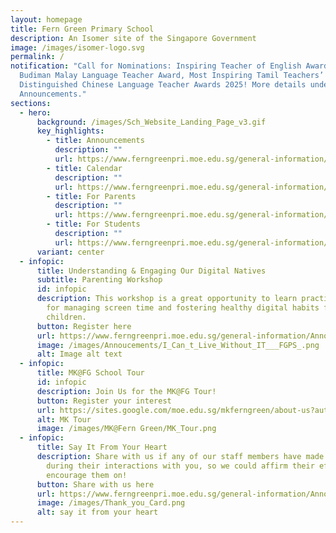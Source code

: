 ```yaml
---
layout: homepage
title: Fern Green Primary School
description: An Isomer site of the Singapore Government
image: /images/isomer-logo.svg
permalink: /
notification: "Call for Nominations: Inspiring Teacher of English Award, Arif
  Budiman Malay Language Teacher Award, Most Inspiring Tamil Teachers’ Award &
  Distinguished Chinese Language Teacher Awards 2025! More details under
  Announcements."
sections:
  - hero:
      background: /images/Sch_Website_Landing_Page_v3.gif
      key_highlights:
        - title: Announcements
          description: ""
          url: https://www.ferngreenpri.moe.edu.sg/general-information/Announcements/
        - title: Calendar
          description: ""
          url: https://www.ferngreenpri.moe.edu.sg/general-information/School-Calendar/
        - title: For Parents
          description: ""
          url: https://www.ferngreenpri.moe.edu.sg/general-information/for-parents/resources/
        - title: For Students
          description: ""
          url: https://www.ferngreenpri.moe.edu.sg/general-information/for-students/resources/
      variant: center
  - infopic:
      title: Understanding & Engaging Our Digital Natives
      subtitle: Parenting Workshop
      id: infopic
      description: This workshop is a great opportunity to learn practical strategies
        for managing screen time and fostering healthy digital habits for our
        children.
      button: Register here
      url: https://www.ferngreenpri.moe.edu.sg/general-information/Announcements/
      image: /images/Annoucements/I_Can_t_Live_Without_IT___FGPS_.png
      alt: Image alt text
  - infopic:
      title: MK@FG School Tour
      id: infopic
      description: Join Us for the MK@FG Tour!
      button: Register your interest
      url: https://sites.google.com/moe.edu.sg/mkferngreen/about-us?authuser=0
      alt: MK Tour
      image: /images/MK@Fern Green/MK_Tour.png
  - infopic:
      title: Say It From Your Heart
      description: Share with us if any of our staff members have made an impression
        during their interactions with you, so we could affirm their efforts and
        encourage them on!
      button: Share with us here
      url: https://www.ferngreenpri.moe.edu.sg/general-information/Announcements/
      image: /images/Thank_you_Card.png
      alt: say it from your heart
---
```

